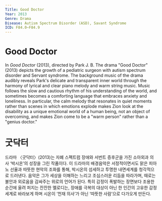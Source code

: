 ```yaml
---
Title: Good Doctor
Year: 2013
Genre: Drama
Disease: Autism Spectrum Disorder (ASD), Savant Syndrome
ICD: F84.0~F84.9
---
```


# Good Doctor

In *Good Doctor* (2013), directed by Park J. B. The drama "Good Doctor" (2013) depicts the growth of a pediatric surgeon with autism spectrum disorder and Servant syndrome. The background music of the drama audibly reveals Park's delicate and transparent inner world through the harmony of lyrical and clear piano melody and warm string music. Music follows the slow and cautious rhythm of his understanding of the world, and sometimes becomes a comforting language that embraces anxiety and loneliness. In particular, the calm melody that resonates in quiet moments rather than scenes in which emotions explode makes Zion look at the disability as a unique emotional world of a human being, not an object of overcoming, and makes Zion come to be a "warm person" rather than a "genius doctor."

# 굿닥터

드라마 〈굿닥터〉(2013)는 자폐 스펙트럼 장애와 서번트 증후군을 가진 소아외과 의사 ‘박시온’의 성장을 그린 작품이다. 이 드라마의 배경음악은 서정적이면서도 맑은 피아노 선율과 따뜻한 현악의 조화를 통해, 박시온의 섬세하고 투명한 내면세계를 청각적으로 드러낸다. 음악은 그가 세상을 이해하는 느리고 조심스러운 리듬을 따라가며, 때로는 불안과 외로움을 감싸주는 위로의 언어가 된다. 특히 감정이 폭발하는 장면보다 조용한 순간에 울려 퍼지는 잔잔한 멜로디는, 장애를 극복의 대상이 아닌 한 인간의 고유한 감정 세계로 바라보게 하며 시온이 ‘천재 의사’가 아닌 ‘따뜻한 사람’으로 다가오게 만든다.

